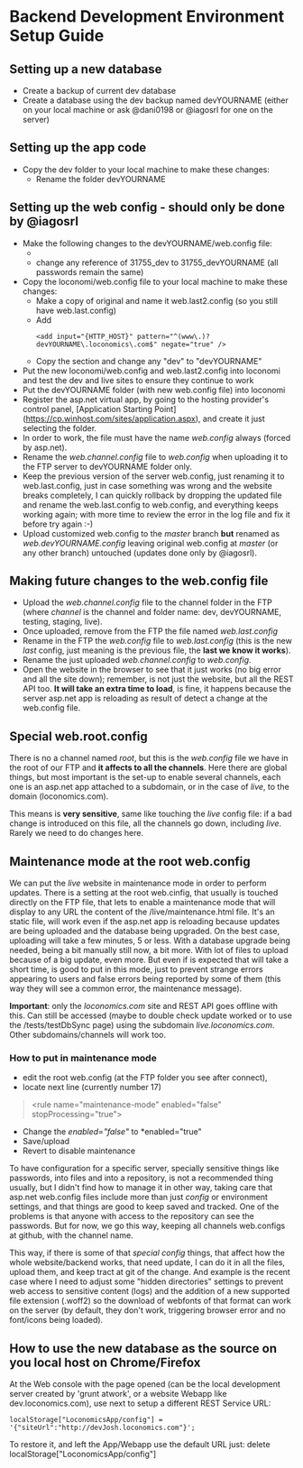 # Backend Development Environment Setup Guide

## Setting up a new database
- Create a backup of current dev database
- Create a database using the dev backup named devYOURNAME (either on your local machine or ask @dani0198 or @iagosrl for one on the server)

## Setting up the app code
- Copy the dev folder to your local machine to make these changes:
  - Rename the folder devYOURNAME

## Setting up the web config - should only be done by @iagosrl
- Make the following changes to the devYOURNAME/web.config file:
  - <add key="Channel" value="devYOURNAME" />
  - change any reference of 31755_dev to 31755_devYOURNAME (all passwords remain the same)
- Copy the loconomi/web.config file to your local machine to make these changes:
  - Make a copy of original and name it web.last2.config (so you still have web.last.config)
  - Add 
    ```
    <add input="{HTTP_HOST}" pattern="^(www\.)?devYOURNAME\.loconomics\.com$" negate="true" />
    ``` 
  - Copy the  <!-- dev --> section and change any "dev" to "devYOURNAME"
- Put the new loconomi/web.config and web.last2.config into loconomi and test the dev and live sites to ensure they continue to work
- Put the devYOURNAME folder (with new web.config file) into loconomi
- Register the asp.net virtual app, by going to the hosting provider's control panel, [Application Starting Point] (https://cp.winhost.com/sites/application.aspx), and create it just selecting the folder.
- In order to work, the file must have the name *web.config* always (forced by asp.net).
- Rename the *web.channel.config* file to *web.config* when uploading it to the FTP server to devYOURNAME folder only.
- Keep the previous version of the server web.config, just renaming it to web.last.config, just in case something was wrong and the website breaks completely, I can quickly rollback by dropping the updated file and rename the web.last.config to web.config, and everything keeps working again; with more time to review the error in the log file and fix it before try again :-)
- Upload customized web.config to the *master* branch **but** renamed as *web.devYOURNAME.config* leaving original web.config at *master* (or any other branch) untouched (updates done only by @iagosrl).

## Making future changes to the web.config file
- Upload the *web.channel.config* file to the channel folder in the FTP (where *channel* is the channel and folder name: dev, devYOURNAME, testing, staging, live).
- Once uploaded, remove from the FTP the file named *web.last.config*
- Rename in the FTP the *web.config* file to *web.last.config* (this is the new *last* config, just meaning is the previous file, the **last we know it works**).
- Rename the just uploaded *web.channel.config* to *web.config*.
- Open the website in the browser to see that it just works (no big error and all the site down); remember, is not just the website, but all the REST API too. **It will take an extra time to load**, is fine, it happens because the server asp.net app is reloading as result of detect a change at the web.config file.

## Special web.root.config
There is no a channel named *root*, but this is the *web.config* file we have in the root of our FTP and **it affects to all the channels**.
Here there are global things, but most important is the set-up to enable several channels, each one is an asp.net app attached to a subdomain, or in the case of *live*, to the domain (loconomics.com).

This means is **very sensitive**, same like touching the *live* config file: if a bad change is introduced on this file, all the channels go down, including *live*.
Rarely we need to do changes here.

## Maintenance mode at the root web.config
We can put the *live* website in maintenance mode in order to perform updates.
There is a setting at the root web.cinfig, that usually is touched directly on the FTP file, that lets to enable a maintenance mode that will display to any URL the content of the /live/maintenance.html file. It's an static file, will work even if the asp.net app is reloading because updates are being uploaded and the database being upgraded.
On the best case, uploading will take a few minutes, 5 or less. With a database upgrade being needed, being a bit manually still now, a bit more. With lot of files to upload because of a big update, even more.
But even if is expected that will take a short time, is good to put in this mode, just to prevent strange errors appearing to users and false errors being reported by some of them (this way they will see a common error, the maintenance message).

**Important**: only the *loconomics.com* site and REST API goes offline with this. Can still be accessed (maybe to double check update worked or to use the /tests/testDbSync page) using the subdomain *live.loconomics.com*. Other subdomains/channels will work too.

### How to put in maintenance mode
- edit the root web.config (at the FTP folder you see after connect),
- locate next line (currently number 17)
> &lt;rule name="maintenance-mode" enabled="false" stopProcessing="true"&gt;

- Change the *enabled="false"* to *enabled="true"
- Save/upload
- Revert to disable maintenance

To have configuration for a specific server, specially sensitive things like passwords, into files and into a repository, is not a recommended thing usually, but I didn't find how to manage it in other way, taking care that asp.net web.config files include more than just *config* or environment settings, and that things are good to keep saved and tracked. One of the problems is that anyone with access to the repository can see the passwords. But for now, we go this way, keeping all channels web.configs at github, with the channel name.

This way, if there is some of that *special config* things, that affect how the whole website/backend works, that need update, I can do it in all the files, upload them, and keep tract at git of the change. And example is the recent case where I need to adjust some "hidden directories" settings to prevent web access to sensitive content (logs) and the addition of a new supported file extension (.woff2) so the download of webfonts of that format can work on the server (by default, they don't work, triggering browser error and no font/icons being loaded).

## How to use the new database as the source on you local host on Chrome/Firefox

At the Web console with the page opened (can be the local development server created by 'grunt atwork', or a website Webapp like dev.loconomics.com), use next to setup a different REST Service URL:

    localStorage["LoconomicsApp/config"] = '{"siteUrl":"http://devJosh.loconomics.com"}';

To restore it, and left the App/Webapp use the default URL just:
    delete localStorage["LoconomicsApp/config"]
 
